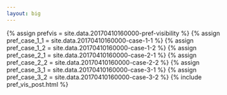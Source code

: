 ```yaml
---
layout: big
---
```

{% assign prefvis = site.data.20170410160000-pref-visibility %}
{% assign pref_case_1_1 = site.data.20170410160000-case-1-1 %}
{% assign pref_case_1_2 = site.data.20170410160000-case-1-2 %}
{% assign pref_case_2_1 = site.data.20170410160000-case-2-1 %}
{% assign pref_case_2_2 = site.data.20170410160000-case-2-2 %}
{% assign pref_case_3_1 = site.data.20170410160000-case-3-1 %}
{% assign pref_case_3_2 = site.data.20170410160000-case-3-2 %}
{% include pref_vis_post.html %}
